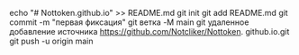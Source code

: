 echo "# Nottoken.github.io" >> README.md 
git init 
git add README.md 
git commit -m "первая фиксация" 
git ветка -M main 
git удаленное добавление источника https://github.com/Notcliker/Nottoken. github.io.git
 git push -u origin main
